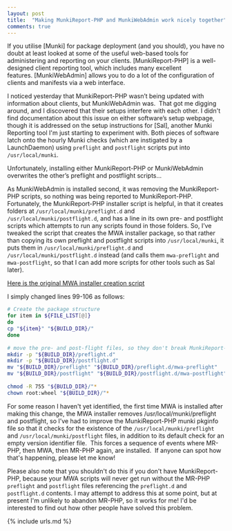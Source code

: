 ```yaml
---
layout: post
title:  "Making MunkiReport-PHP and MunkiWebAdmin work nicely together"
comments: true
---
```


If you utilise [Munki] for package deployment (and you should), you have no doubt at least looked at some of the useful web-based tools for administering and reporting on your clients. [MunkiReport-PHP] is a well-designed client reporting tool, which includes many excellent features. [MunkiWebAdmin] allows you to do a lot of the configuration of clients and manifests via a web interface.

I noticed yesterday that MunkiReport-PHP wasn’t being updated with information about clients, but MunkiWebAdmin was.  That got me digging around, and I discovered that their setups interfere with each other. I didn't find documentation about this issue on either software’s setup webpage, though it is addressed on the setup instructions for [Sal], another Munki Reporting tool I'm just starting to experiment with. Both pieces of software latch onto the hourly Munki checks (which are instigated by a LaunchDaemon) using `preflight` and `postflight` scripts put into `/usr/local/munki`.

Unfortunately, installing either MunkiReport-PHP or MunkiWebAdmin overwrites the other’s preflight and postflight scripts…

As MunkiWebAdmin is installed second, it was removing the MunkiReport-PHP scripts, so nothing was being reported to MunkiReport-PHP. Fortunately, the MunkiReport-PHP installer script is helpful, in that it creates folders at `/usr/local/munki/preflight.d` and `/usr/local/munki/postflight.d`, and has a line in its own pre- and postflight scripts which attempts to run any scripts found in those folders. So, I’ve tweaked the script that creates the MWA installer package, so that rather than copying its own preflight and postflight scripts into `/usr/local/munki`, it puts them in `/usr/local/munki/preflight.d` and `/usr/local/munki/postflight.d` instead (and calls them `mwa-preflight` and `mwa-postflight`, so that I can add more scripts for other tools such as Sal later).

[Here is the original MWA installer creation script][1]

I simply changed lines 99-106 as follows:

~~~ bash
# Create the package structure
for item in ${FILE_LIST[@]}
do
cp "${item}" "${BUILD_DIR}/"
done
 
# move the pre- and post-flight files, so they don't break MunkiReport-PHP
mkdir -p "${BUILD_DIR}/preflight.d"
mkdir -p "${BUILD_DIR}/postflight.d"
mv "${BUILD_DIR}/preflight" "${BUILD_DIR}/preflight.d/mwa-preflight"
mv "${BUILD_DIR}/postflight" "${BUILD_DIR}/postflight.d/mwa-postflight"
 
chmod -R 755 "${BUILD_DIR}/"*
chown root:wheel "${BUILD_DIR}/"*
~~~

For some reason I haven't yet identified, the first time MWA is installed after making this change, the MWA installer removes /usr/local/munki/preflight and postflight, so I’ve had to improve the MunkiReport-PHP munki pkginfo file so that it checks for the existence of the `/usr/local/munki/preflight` and `/usr/local/munki/postflight` files, in addition to its default check for an empty version identifier file.  This forces a sequence of events where MR-PHP, then MWA, then MR-PHP again, are installed.  If anyone can spot how that's happening, please let me know!

Please also note that you shouldn't do this if you don't have MunkiReport-PHP, because your MWA scripts will never get run without the MR-PHP `preflight` and `postflight` files referencing the `preflight.d` and `postflight.d` contents. I may attempt to address this at some point, but at present I'm unlikely to abandon MR-PHP, so it works for me! I'd be interested to find out how other people have solved this problem.

[1]: https://github.com/munki/munkiwebadmin/blob/master/scripts/create-mwa-scripts-installer.sh

{% include urls.md %}

